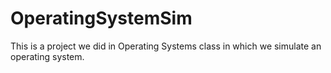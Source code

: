 # OperatingSystemSim
This is a project we did in Operating Systems class in which we simulate an operating system.
